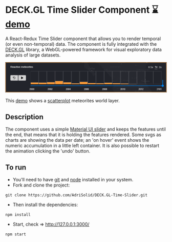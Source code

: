 # DECK.GL Time Slider Component :hourglass: [demo](https://adrisolid.github.io/DECK-GL-Time-Slider/)

A React-Redux Time Slider component that allows you to render temporal (or even non-temporal) data. The component is fully integrated with 
the [DECK.GL](https://deck.gl/#/) library, a WebGL-powered framework for visual exploratory data analysis of large datasets. 

<img src="./component-thumb.png">

This [demo](https://adrisolid.github.io/DECK-GL-Time-Slider/) shows a [scatterplot](https://deck.gl/#/documentation/deckgl-api-reference/layers/scatterplot-layer) meteorites world layer.

## Description
The component uses a simple [Material UI slider](https://material-ui.com/) and keeps the features until the end, that means that it is
holding the features rendered.
Some svgs as charts are showing the data per date; an 'on hover' event shows the numeric accumulation in a little left container.
It is also possible to restart the animation clicking the 'undo' button.

## To run

* You'll need to have [git](https://git-scm.com/) and [node](https://nodejs.org/en/) installed in your system.
* Fork and clone the project:

```
git clone https://github.com/AdriSolid/DECK.GL-Time-Slider.git
```

* Then install the dependencies:

```
npm install
```

* Start, check => http://127.0.0.1:3000/

```
npm start
```
